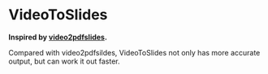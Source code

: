 # VideoToSlides

**Inspired by [video2pdfslides](https://github.com/kaushikj/video2pdfslides).**

Compared with video2pdfsildes, VideoToSlides not only has more accurate output, but can work it out faster.
